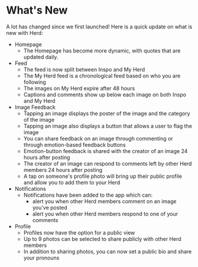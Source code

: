 # What's New

A lot has changed since we first launched! Here is a quick update on what is new with Herd:

 - Homepage
   - The Homepage has become more dynamic, with quotes that are updated daily.
 - Feed
   - The feed is now split between Inspo and My Herd
   - The My Herd feed is a chronological feed based on who you are following
   - The images on My Herd expire after 48 hours
   - Captions and comments show up below each image on both Inspo and My Herd
 - Image Feedback
   - Tapping an image displays the poster of the image and the category of the image
   - Tapping an image also displays a button that allows a user to flag the image
   - You can share feedback on an image through commenting or through emotion-based feedback buttons
   - Emotion-button feedback is shared with the creator of an image 24 hours after posting
   - The creator of an image can respond to comments left by other Herd members 24 hours after posting
   - A tap on someone's profile photo will bring up their public profile and allow you to add them to your Herd
 - Notifications
   - Notifications have been added to the app which can:
     - alert you when other Herd members comment on an image you've posted
     - alert you when other Herd members respond to one of your comments
 - Profile
   - Profiles now have the option for a public view
   - Up to 9 photos can be selected to share publicly with other Herd members
   - In addition to sharing photos, you can now set a public bio and share your pronouns